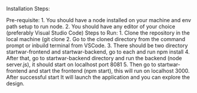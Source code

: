 Installation Steps:

Pre-requisite:
	1. You should have a node installed on your machine and env path setup to run node.
	2. You should have any editor of your choice (preferably Visual Studio Code)
Steps to Run:
	1. Clone the repository in the local machine (git clone <repo url>
	2. Go to the cloned directory from the command prompt or inbuild terminal from VSCode.
	3. There should be two directory startwar-frontend and startwar-backend, go to each and run npm install
	4. After that, go to startwar-backend directory and run the backend (node server.js), it should start on localhost port 8081
	5. Then go to startwar-frontend and start the frontend (npm start), this will run on localhost 3000. After successful start It will launch the application and you can explore the design.
